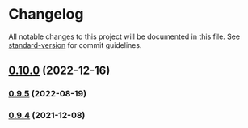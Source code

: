 # Changelog

All notable changes to this project will be documented in this file. See [standard-version](https://github.com/conventional-changelog/standard-version) for commit guidelines.

## [0.10.0](https://github.com/DTStack/monaco-sql-languages/compare/v0.9.5...v0.10.0) (2022-12-16)

### [0.9.5](https://github.com/DTStack/monaco-sql-languages/compare/v0.9.4...v0.9.5) (2022-08-19)

### [0.9.4](https://github.com/DTStack/monaco-sql-languages/compare/v0.9.3...v0.9.4) (2021-12-08)
